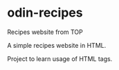# odin-recipes
Recipes website from TOP

A simple recipes website in HTML.

Project to learn usage of HTML tags.